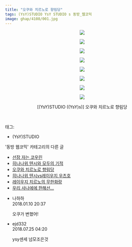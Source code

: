 ```yaml
---
title: "오쿠와 치르노로 향림당"
tags: (YsY)STUDIO YsY STUDIO s 동방_웹코믹
image: ghap/4108/001.jpg
---
```

<div class="article">
<p style="text-align: center; clear: none; float: none;"><img src="{{ site.nasurl }}/ghap/4108/001.jpg"/></p>
<p style="text-align: center; clear: none; float: none;"><img src="{{ site.nasurl }}/ghap/4108/002.jpg"/></p>
<p style="text-align: center; clear: none; float: none;"><img src="{{ site.nasurl }}/ghap/4108/003.jpg"/></p>
<p style="text-align: center; clear: none; float: none;"><img src="{{ site.nasurl }}/ghap/4108/004.jpg"/></p>
<p style="text-align: center; clear: none; float: none;"><img src="{{ site.nasurl }}/ghap/4108/005.jpg"/></p>
<p style="text-align: center; clear: none; float: none;"><img src="{{ site.nasurl }}/ghap/4108/006.jpg"/></p>
<p style="text-align: center; clear: none; float: none;"><img src="{{ site.nasurl }}/ghap/4108/007.jpg"/></p>
<p style="text-align: center; clear: none; float: none;"><img src="{{ site.nasurl }}/ghap/4108/008.jpg"/></p>
<p style="text-align: center; clear: none; float: none;">[(YsY)STUDIO ((YsY)s)] 오쿠와 치르노로 향림당</p>
<p><br/></p>
</div><div class="tagTrail">
<p>태그: </p>
<ul>
<li>(YsY)STUDIO</li>
</ul>
</div><div class="another">
<p>'동방 웹코믹' 카테고리의 다른 글</p>
<ul>
<li><a href="/2018-01-10-ghap_4110">선잠 자는 코우린</a></li>
<li><a href="/2018-01-10-ghap_4109">히나나위 텐시와 모두의 기적</a></li>
<li><a href="/2018-01-10-ghap_4108">오쿠와 치르노로 향림당</a></li>
<li><a href="/2018-01-10-ghap_4107">히나나위 텐시vs레이우지 우츠호</a></li>
<li><a href="/2018-01-10-ghap_4106">레이우지 치르노의 무한화랑</a></li>
<li><a href="/2018-01-10-ghap_4105">우리 사나에에 한해선…</a></li>
</ul>
</div><div class="cb_module cb_fluid">
<div class="cb_wrt cb_profile">
<div class="comment">
<ul>
<li class="cb_thumb_off" id="comment15171269">
<div class="cb_comment_area">
<div class="cb_info_area">
<div class="cb_section">
<span class="cb_nick_name">나하하</span>
</div>
<div class="cb_section">
<span class="cb_date">2018.01.10 20:37 </span>
</div>
</div>
<div class="cb_dsc_comment">
<p class="cb_dsc">
											오쿠가 변했어!
										</p>
</div>
</div></li>
<li class="cb_thumb_off" id="comment15293182">
<div class="cb_comment_area">
<div class="cb_info_area">
<div class="cb_section">
<span class="cb_nick_name">ejd332</span>
</div>
<div class="cb_section">
<span class="cb_date">2018.07.25 04:20 </span>
</div>
</div>
<div class="cb_dsc_comment">
<p class="cb_dsc">
											ysy센세 넘모조은것
										</p>
</div>
</div></li>
</ul>
</div>
</div><!-- commentList close -->
</div>